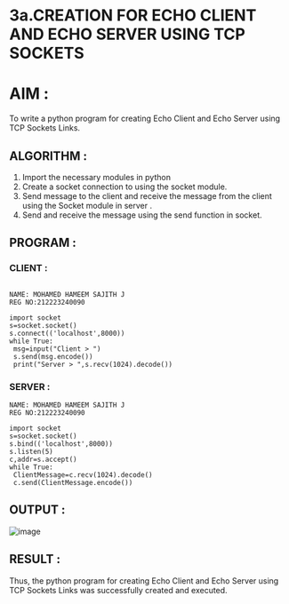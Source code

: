 # 3a.CREATION FOR ECHO CLIENT AND ECHO SERVER USING TCP SOCKETS

# AIM :
To write a python program for creating Echo Client and Echo Server using TCP
Sockets Links.

## ALGORITHM :
1. Import the necessary modules in python
2. Create a socket connection to using the socket module.
3. Send message to the client and receive the message from the client using the Socket module in
 server .
4. Send and receive the message using the send function in socket.
   
## PROGRAM :

### CLIENT :
```

NAME: MOHAMED HAMEEM SAJITH J
REG NO:212223240090

import socket
s=socket.socket()
s.connect(('localhost',8000))
while True:
 msg=input("Client > ")
 s.send(msg.encode())
 print("Server > ",s.recv(1024).decode())

```
### SERVER :
```
NAME: MOHAMED HAMEEM SAJITH J
REG NO:212223240090

import socket
s=socket.socket()
s.bind(('localhost',8000))
s.listen(5)
c,addr=s.accept()
while True:
 ClientMessage=c.recv(1024).decode()
 c.send(ClientMessage.encode())

```
## OUTPUT :

![image](https://github.com/user-attachments/assets/8281def7-23a4-495f-b160-76c045480fdf)

## RESULT :
Thus, the python program for creating Echo Client and Echo Server using TCP Sockets Links 
was successfully created and executed.
